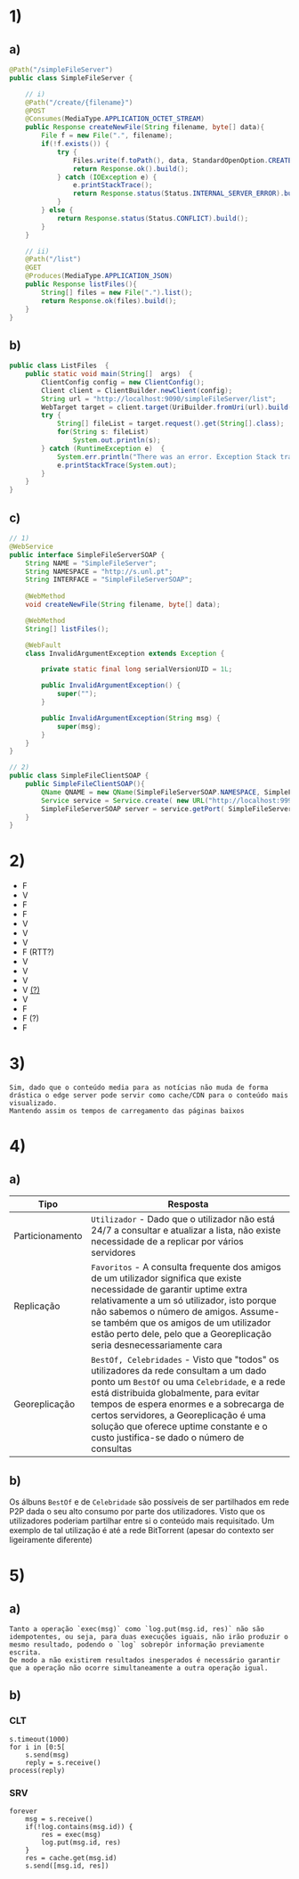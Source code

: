 # 1)
## a)
```java
@Path("/simpleFileServer")
public class SimpleFileServer {

    // i)
    @Path("/create/{filename}")
    @POST
    @Consumes(MediaType.APPLICATION_OCTET_STREAM)
    public Response createNewFile(String filename, byte[] data){
        File f = new File(".", filename);
        if(!f.exists()) {
            try {
                Files.write(f.toPath(), data, StandardOpenOption.CREATE_NEW);
                return Response.ok().build();
            } catch (IOException e) {
                e.printStackTrace();
                return Response.status(Status.INTERNAL_SERVER_ERROR).build();
            }
        } else {
            return Response.status(Status.CONFLICT).build();
        }
    }

    // ii)
    @Path("/list")
    @GET
    @Produces(MediaType.APPLICATION_JSON)
    public Response listFiles(){
        String[] files = new File(".").list();
        return Response.ok(files).build();
    }
}
```
## b)
```java
public class ListFiles  {  
    public static void main(String[]  args)  {  
        ClientConfig config = new ClientConfig();  
        Client client = ClientBuilder.newClient(config);  
        String url = "http://localhost:9090/simpleFileServer/list";  
        WebTarget target = client.target(UriBuilder.fromUri(url).build());  
        try {  
            String[] fileList = target.request().get(String[].class);  
            for(String s: fileList)  
                System.out.println(s); 
        } catch (RuntimeException e)  {  
            System.err.println("There was an error. Exception Stack trace is the following"); 
            e.printStackTrace(System.out);
        }  
    }     
}  
```
## c)
```java
// 1)
@WebService
public interface SimpleFileServerSOAP {
    String NAME = "SimpleFileServer";
    String NAMESPACE = "http://s.unl.pt";
    String INTERFACE = "SimpleFileServerSOAP";
    
    @WebMethod
    void createNewFile(String filename, byte[] data);

    @WebMethod
    String[] listFiles();

    @WebFault
    class InvalidArgumentException extends Exception {

        private static final long serialVersionUID = 1L;

        public InvalidArgumentException() {
            super("");
        }        

        public InvalidArgumentException(String msg) {
            super(msg);
        }
    }
}
```
```java
// 2)
public class SimpleFileClientSOAP {
    public SimpleFileClientSOAP(){
        QName QNAME = new QName(SimpleFileServerSOAP.NAMESPACE, SimpleFileServerSOAP.NAME);
        Service service = Service.create( new URL("http://localhost:9999/ws/simpleFileServer/?wsdl"), QNAME);
        SimpleFileServerSOAP server = service.getPort( SimpleFileServerSOAP.class );
    }
}
```

# 2)
- F
- V
- F
- F
- V
- V 
- V
- F (RTT?)
- V
- V
- V
- V [(?)](https://docs.oracle.com/javase/7/docs/api/java/rmi/RemoteException.html)
- V
- F
- F (?)
- F

# 3)
```
Sim, dado que o conteúdo media para as notícias não muda de forma drástica o edge server pode servir como cache/CDN para o conteúdo mais visualizado.
Mantendo assim os tempos de carregamento das páginas baixos
```

# 4)
## a)
| Tipo | Resposta |
|----|----|
| Particionamento | `Utilizador` - Dado que o utilizador não está 24/7 a consultar e atualizar a lista, não existe necessidade de a replicar por vários servidores |
| Replicação | `Favoritos` - A consulta frequente dos amigos de um utilizador significa que existe necessidade de garantir uptime extra relativamente a um só utilizador, isto porque não sabemos o número de amigos. Assume-se também que os amigos de um utilizador estão perto dele, pelo que a Georeplicação seria desnecessariamente cara |
| Georeplicação| `BestOf, Celebridades` - Visto que "todos" os utilizadores da rede consultam a um dado ponto um `BestOf` ou uma `Celebridade`, e a rede está distribuida globalmente, para evitar tempos de espera enormes e a sobrecarga de certos servidores, a Georeplicação é uma solução que oferece uptime constante e o custo justifica-se dado o número de consultas |

## b)
Os álbuns `BestOf` e de `Celebridade` são possíveis de ser partilhados em rede P2P dada o seu alto consumo por parte dos utilizadores. Visto que os utilizadores poderiam partilhar entre si o conteúdo mais requisitado.
Um exemplo de tal utilização é até a rede BitTorrent (apesar do contexto ser ligeiramente diferente)

# 5)
## a)
```
Tanto a operação `exec(msg)` como `log.put(msg.id, res)` não são idempotentes, ou seja, para duas execuções iguais, não irão produzir o mesmo resultado, podendo o `log` sobrepôr informação previamente escrita.
De modo a não existirem resultados inesperados é necessário garantir que a operação não ocorre simultaneamente a outra operação igual.
```

## b)
### CLT
```
s.timeout(1000)
for i in [0:5[
    s.send(msg)
    reply = s.receive()
process(reply)
```
### SRV
```
forever
    msg = s.receive()
    if(!log.contains(msg.id)) {
        res = exec(msg)
        log.put(msg.id, res)
    }
    res = cache.get(msg.id)
    s.send([msg.id, res])
```